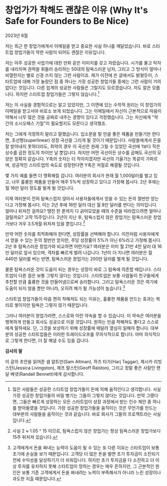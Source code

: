 # 창업가가 착해도 괜찮은 이유 (Why It's Safe for Founders to Be Nice)

2023년 8월

저는 최근 한 창업가에게서 이메일을 받고 중요한 사실 하나를 깨달았습니다. 바로 스타트업 창업가들이 착한 사람이 되어도 괜찮은 이유입니다.

저는 아주 성공한 사업가에 대한 만화 같은 이미지를 갖고 자랐습니다. 시가를 물고 탁자를 내리치며 권력을 휘둘러 승리하는 50대의 탐욕스러운 남자, 그리고 그 방식이 얼마나 비열한지는 별로 신경 쓰지 않는 그런 사람이죠. 제가 이전에 쓴 글에서도 밝혔듯이, 스타트업에 대해 가장 놀랐던 점 중 하나는 가장 성공한 창업가들 중에는 그런 사람이 거의 없다는 것입니다. 다른 업계의 성공한 사람들은 그럴지도 모르겠습니다. 저도 잘은 모릅니다. 하지만 스타트업 창업가들은 그렇지 않습니다.[^1]

저는 이 사실을 경험적으로는 알고 있었지만, 그 이면에 있는 수학적 원리는 이 창업가의 이메일을 받고서야 비로소 보게 되었습니다. 그는 이메일에서 자신이 근본적으로 마음이 약해서 너무 많은 것을 공짜로 내주는 경향이 있다고 걱정했습니다. 그는 자신에게 "약간의 소시오패스 기질"이 필요할지도 모른다고 생각했죠.

저는 그에게 걱정하지 말라고 말했습니다. 입소문을 탈 만큼 좋은 제품을 만들기만 한다면, 초선형(superlinear) 성장 곡선을 그리게 될 것이기 때문입니다. 사람들에게서 돈을 잘 받아내지 못하더라도, 최악의 경우 이 곡선은 원래 그릴 수 있었던 곡선에 1보다 작은 상수를 곱한 정도의 차이만 날 뿐입니다. 하지만 어떤 곡선이든 상수를 곱해도 곡선의 모양은 정확히 같습니다. Y축의 숫자는 더 작아지겠지만 곡선의 기울기는 똑같이 가파르며, 성공적인 스타트업의 속도로 성장한다면 Y축은 저절로 해결될 것입니다.

몇 가지 예를 들면 더 명확해질 겁니다. 여러분의 회사가 현재 월 1,000달러를 벌고 있고, 너무 훌륭한 제품을 만들어 매주 5%씩 성장하고 있다고 가정해 봅시다. 2년 후에는 월 16만 달러 정도를 벌게 될 것입니다.

이제 여러분이 전혀 탐욕스럽지 않아서 사용자들에게서 얻을 수 있는 돈의 절반만 얻는다고 가정해 봅시다. 이는 2년 후에 16만 달러 대신 월 8만 달러를 번다는 의미입니다. 얼마나 뒤처진 걸까요? 땡전 한 푼까지 다 긁어모았을 때의 수준을 따라잡으려면 얼마나 걸릴까요? 고작 15주입니다. 2년이 지난 후, 탐욕스럽지 않은 창업가는 탐욕스러운 창업가보다 겨우 3.5개월 뒤처져 있을 뿐입니다.[^2]

만약 어떤 숫자를 최적화해야 한다면, 성장률을 선택해야 합니다. 이전처럼 사용자에게서 얻을 수 있는 돈의 절반만 얻지만, 주당 성장률이 5%가 아닌 6%라고 가정해 봅시다. 2년 후 탐욕스러운 창업가와 비교하면 어떤가요? 여러분은 이미 월 21만 4천 달러 대 16만 달러로 앞서 있으며, 격차를 빠르게 벌려 나갑니다. 1년이 더 지나면 여러분은 월 440만 달러를 버는 반면, 탐욕스러운 창업가는 200만 달러를 벌게 될 것입니다.

물론 탐욕스러운 것이 도움이 되는 경우는 성장이 바로 그 탐욕에 의존할 때입니다. 스타트업이 다른 점은 보통 그렇지 않다는 것입니다. 스타트업은 보통 사람들이 친구들에게 추천할 만큼 훌륭한 것을 만들어냄으로써 승리합니다. 그리고 탐욕스러운 것은 여기에 도움이 되지 않을 뿐만 아니라, 오히려 해가 될 가능성이 높습니다.[^3]

스타트업 창업가들이 마음 편히 착해져도 되는 이유는, 훌륭한 제품을 만드는 효과는 복리로 쌓이지만 탐욕은 그렇지 않기 때문입니다.

그러니 여러분이 창업가라면, 스스로와 이런 약속을 할 수 있습니다. 이 약속은 여러분을 행복하게 만들고 회사도 성공으로 이끌 것입니다. 원하는 만큼 착해져도 좋다고 스스로에게 말하세요. 단, 그것을 보상하기 위해 성장률에 매달려 열심히 일해야 합니다. 대부분의 성공한 스타트업들은 이러한 트레이드오프를 무의식적으로 합니다. 아마 의식적으로 그렇게 한다면, 더 잘 해낼 수도 있을 겁니다.

**감사의 말**

이 글의 초안을 읽어준 샘 알트만(Sam Altman), 하즈 타가(Harj Taggar), 제시카 리빙스턴(Jessica Livingston), 제프 랄스턴(Geoff Ralston), 그리고 정말 좋은 사람인 랜달 베넷(Randall Bennett)에게 감사합니다.

[^1]: 많은 사람들은 성공한 스타트업 창업가들이 돈에 의해 움직인다고 생각합니다. 사실 가장 성공한 창업가들의 비밀 병기는 그들이 그렇지 않다는 것입니다. 만약 그랬다면, 그들은 빠르게 성장하는 모든 스타트업이 성장 과정에서 받는 인수 제안 중 하나를 받아들였을 것입니다. 가장 성공한 창업가들을 움직이는 것은 무언가를 만드는 대부분의 사람들을 움직이는 것과 같습니다. 바로 회사가 그들의 프로젝트라는 사실입니다.
[^2]: 사실 2 ≈ 1.05 ^ 15 이므로, 탐욕스럽지 않은 창업가는 항상 탐욕스러운 창업가보다 15주 뒤처져 있습니다.
[^3]: 고객에게서 돈을 짜내는 능력이 도움이 될 수 있는 또 다른 이유는 스타트업이 보통 초기에 손실을 보기 때문입니다. 고객당 더 많은 돈을 벌면 초기 투자금이 소진되기 전에 수익성을 달성하기가 더 쉬워집니다. 하지만 초기 투자금을 다 소진하고 더 이상 투자를 유치하지 못해 스타트업이 망하는 경우는 매우 흔하지만, 그 근본적인 원인은 보통 기존 고객에게서 돈을 짜내려는 노력이 부족해서가 아니라 느린 성장이나 과도한 지출 때문입니다.